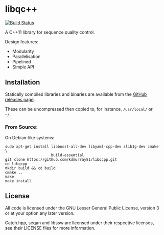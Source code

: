 libqc++
=======

[![Build
Status](https://travis-ci.org/kdmurray91/libqcpp.svg?branch=master)](https://travis-ci.org/kdmurray91/libqcpp)

A C++11 library for sequence quality control.

Design features:

- Modularity
- Parallelisation
- Pipelined
- Simple API

Installation
------------

Statically compiled libraries and binaries are available from the
[GitHub releases page](https://github.com/kdmurray91/libqcpp/releases).

These can be uncompressed then copied to, for instance, `/usr/local/` or `~/`.

### From Source:

On Debian-like systems:

    sudo apt-get install libboost-all-dev libyaml-cpp-dev zlib1g-dev cmake \
                         build-essential
    git clone https://github.com/kdmurray91/libqcpp.git
    cd libqcpp
    mkdir build && cd build
    cmake ..
    make
    make install

License
-------

All code is licensed under the GNU Lesser General Public License, version 3 or
at your option any later version.

Catch.hpp, seqan and libssw are licensed under their respective licenses, see
their LICENSE files for more information.
